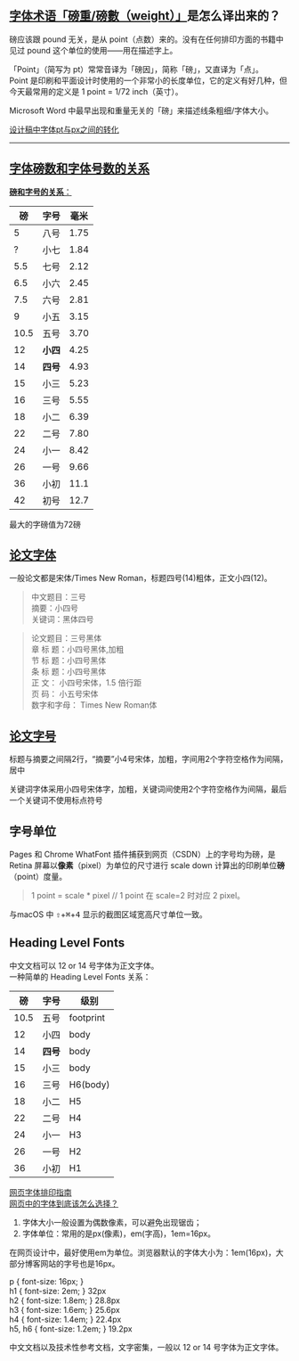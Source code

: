 ## [**字体术语「磅重/磅數（weight）」**](https://www.zhihu.com/question/19618606)是怎么译出来的？
磅应该跟 pound 无关，是从 point（点数）来的。没有在任何排印方面的书籍中见过 pound 这个单位的使用——用在描述字上。

「Point」（简写为 pt）常常音译为「磅因」，简称「磅」，又直译为「点」。  
Point 是印刷和平面设计时使用的一个非常小的长度单位，它的定义有好几种，但今天最常用的定义是 1 point = 1/72 inch（英寸）。

Microsoft Word 中最早出现和重量无关的「磅」来描述线条粗细/字体大小。

[设计稿中字体pt与px之间的转化](http://www.cnblogs.com/PeunZhang/archive/2012/11/29/2474288.html)

---

## [字体磅数和字体号数的关系](http://www.zcool.com.cn/article/ZMTM4ODA=.html)  
[**磅和字号的关系**：](http://blog.sina.com.cn/s/blog_47a79fa0010195ob.html)  

磅   | 字号   | 毫米
-----|--------|-----
5    | 八号   | 1.75
?    | 小七   | 1.84
5.5  | 七号   | 2.12
6.5  | 小六   | 2.45
7.5  | 六号   | 2.81
9    | 小五   | 3.15
10.5 | 五号   | 3.70
12   | **小四** | 4.25
14   | **四号** | 4.93
15   | 小三   | 5.23
16   | 三号   | 5.55
18   | 小二   | 6.39
22   | 二号   | 7.80
24   | 小一   | 8.42
26   | 一号   | 9.66
36   | 小初   | 11.1
42   | 初号   | 12.7

最大的字磅值为72磅

## [论文字体](http://blog.renren.com/share/249984353/7342354315)
一般论文都是宋体/Times New Roman，标题四号(14)粗体，正文小四(12)。

> 中文题目：三号  
> 摘要：小四号  
> 关键词：黑体四号  

> 论文题目：三号黑体  
> 章 标 题：小四号黑体,加粗  
> 节 标 题：小四号黑体  
> 条 标 题：小四号黑体  
> 正 文： 小四号宋体，1.5 倍行距  
> 页 码： 小五号宋体  
> 数字和字母： Times New Roman体  

## [论文字号](http://bylw.yjbys.com/lunwengeshi/62946.html)
标题与摘要之间隔2行，“摘要”小4号宋体，加粗，字间用2个字符空格作为间隔，居中

关键词字体采用小四号宋体字，加粗，关键词间使用2个字符空格作为间隔，最后一个关键词不使用标点符号

## 字号单位
Pages 和 Chrome WhatFont 插件捕获到网页（CSDN）上的字号均为磅，是 Retina 屏幕以**像素**（pixel）为单位的尺寸进行 scale down 计算出的印刷单位**磅**（point）度量。

> 1 point = scale * pixel // 1 point 在 scale=2 时对应 2 pixel。

与macOS 中 <kbd>⇧</kbd>+<kbd>⌘</kbd>+<kbd>4</kbd> 显示的截图区域宽高尺寸单位一致。  

## Heading Level Fonts
中文文档可以 12 or 14 号字体为正文字体。  
一种简单的 Heading Level Fonts 关系：

磅   | 字号   | 级别
-----|--------|-----
10.5 | 五号   | footprint
12   | 小四   | body
14   | **四号**   | body
15   | 小三   | body
16   | 三号   | H6(body)
18   | 小二   | H5
22   | 二号   | H4
24   | 小一   | H3
26   | 一号   | H2
36   | 小初   | H1

[网页字体排印指南](http://www.jianshu.com/p/0ae5de404e75)  
[网页中的字体到底该怎么选择？](http://www.jianshu.com/p/81d4486bc816)  

1. 字体大小一般设置为偶数像素，可以避免出现锯齿；
2. 字体单位：常用的是px(像素)，em(字高)，1em=16px。

在网页设计中，最好使用em为单位。浏览器默认的字体大小为：1em(16px)，大部分博客网站的字号也是16px。  

p  { font-size: 16px; }  
h1 { font-size: 2em; }  32px  
h2 { font-size: 1.8em; } 28.8px  
h3 { font-size: 1.6em; } 25.6px   
h4 { font-size: 1.4em; } 22.4px  
h5, h6 { font-size: 1.2em; } 19.2px  

中文文档以及技术性参考文档，文字密集，一般以 12 or 14 号字体为正文字体。  
